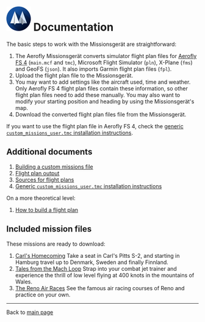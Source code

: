 # ![](favicon-64x64.png) Documentation

The basic steps to work with the Missionsgerät are straightforward:

1. The Aerofly Missionsgerät converts simulator flight plan files for [Aerofly FS 4](https://www.aerofly.com/) (`main.mcf` and `tmc`), Microsoft Flight Simulator (`pln`), X-Plane (`fms`) and GeoFS (`json`). It also imports Garmin flight plan files (`fpl`).
2. Upload the flight plan file to the Missionsgerät.
3. You may want to add settings like the aircraft used, time and weather. Only Aerofly FS 4 flight plan files contain these information, so other flight plan files need to add these manually. You may also want to modify your starting position and heading by using the Missionsgerät's map.
4. Download the converted flight plan files file from the Missionsgerät.

If you want to use the flight plan file in Aerofly FS 4, check the [generic `custom_missions_user.tmc` installation instructions](./generic-installation.md).

## Additional documents

1. [Building a custom missions file](./custom-missions.md)
1. [Flight plan output](./flightplan.md)
1. [Sources for flight plans](./importing-flightplans.md)
1. [Generic `custom_missions_user.tmc` installation instructions](./generic-installation.md)

On a more theoretical level:

1. [How to build a flight plan](./build-flightplan.md)

## Included mission files

These missions are ready to download:

1. [Carl's Homecoming](./carls_homecoming/README.md)
   Take a seat in Carl's Pitts S-2, and starting in Hamburg travel up to Denmark, Sweden and finally Finnland.
1. [Tales from the Mach Loop](./mach_loop/README.md)
   Strap into your combat jet trainer and experience the thrill of low level flying at 400 knots in the mountains of Wales.
1. [The Reno Air Races](./reno_air_races/README.md)
   See the famous air racing courses of Reno and practice on your own.

---

Back to [main page](../README.md)
